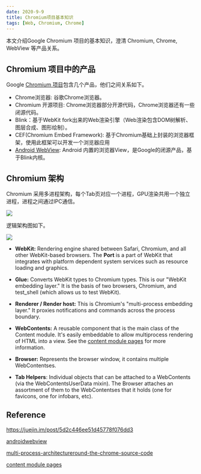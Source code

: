 ```yaml
---
date: 2020-9-9
title: Chromium项目基本知识
tags: [Web, Chromium, Chrome]
---
```


本文介绍Google Chromium 项目的基本知识，澄清 Chromium, Chrome, WebView 等产品关系。

## Chromium 项目中的产品

Google [Chromium 项目](www.chromium.org)包含几个产品，他们之间关系如下。

- Chrome浏览器: 谷歌Chrome浏览器。
- Chromium 开源项目: Chrome浏览器部分开源代码，Chrome浏览器还有一些闭源代码。
- Blink：基于WebKit fork出来的Web渲染引擎（Web渲染包含DOM树解析、图层合成、图形绘制）。
- CEF(Chromium Embed Framework):  基于Chromium基础上封装的浏览器框架，使用此框架可以开发一个浏览器应用
- [Android WebView](https://www.chromium.org/developers/androidwebview): Android 内置的浏览器View，是Google的闭源产品，基于Blink内核。

## Chromium 架构

Chromium 采用多进程架构，每个Tab页对应一个进程，GPU渲染共用一个独立进程，进程之间通过IPC通信。

![](/images/rendering/chromium-arch-1.png)

逻辑架构图如下。

![](/images/rendering/chromium-arch-2.png)

- **WebKit:** Rendering engine shared between Safari, Chromium, and all other
    WebKit-based browsers. The **Port** is a part of WebKit that integrates with
    platform dependent system services such as resource loading and graphics.

- **Glue:** Converts WebKit types to Chromium types. This is our "WebKit
    embedding layer." It is the basis of two browsers, Chromium, and test_shell
    (which allows us to test WebKit).

- **Renderer / Render host:** This is Chromium's "multi-process embedding
    layer." It proxies notifications and commands across the process boundary.

- **WebContents:** A reusable component that is the main class of the Content
    module. It's easily embeddable to allow multiprocess rendering of HTML into
    a view. See the [content module pages](https://www.chromium.org/developers/content-module) for more
    information.

- **Browser:** Represents the browser window, it contains multiple
    WebContentses.

- **Tab Helpers**: Individual objects that can be attached to a WebContents
    (via the WebContentsUserData mixin). The Browser attaches an assortment of
    them to the WebContentses that it holds (one for favicons, one for infobars,
    etc).

## Reference

https://juejin.im/post/5d2c446ee51d45778f076dd3

[androidwebview](https://www.chromium.org/developers/androidwebview)

[](https://www.chromium.org/developers/how-tos/getting-a)

[multi-process-architectureround-the-chrome-source-code](https://www.chromium.org/developers/design-documents/multi-process-architectureround-the-chrome-source-code)

[content module pages](https://www.chromium.org/developers/content-module)
